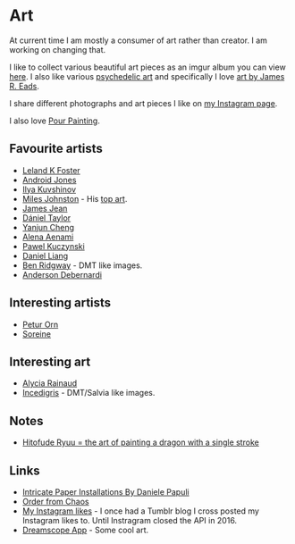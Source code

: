 # Art
At current time I am mostly a consumer of art rather than creator. I am working on changing that.

I like to collect various beautiful art pieces as an imgur album you can view [here](http://imgur.com/a/3m5wf). I also like various [psychedelic art](http://imgur.com/a/9yOpt) and specifically I love [art by James R. Eads](http://imgur.com/a/Aao8R).

I share different photographs and art pieces I like on [my Instagram page](https://instagram.com/prettiways).

I also love [Pour Painting](https://www.reddit.com/r/PourPainting/top/).

## Favourite artists
- [Leland K Foster](http://www.lelandkfoster.com/)
- [Android Jones](https://imgur.com/a/Xdeye)
- [Ilya Kuvshinov](https://www.artstation.com/kuvshinov_ilya)
- [Miles Johnston](https://www.instagram.com/miles_art/) - His [top art](https://www.reddit.com/user/Miles___?sort=top).
- [James Jean](https://www.instagram.com/jamesjeanart/?hl=en)
- [Dániel Taylor](https://www.instagram.com/mrtaylordani/)
- [Yanjun Cheng](https://www.artstation.com/yjc)
- [Alena Aenami](https://www.artstation.com/aenamiart)
- [Pawel Kuczynski](http://www.pictorem.com/profile/Pawel.Kuczynski)
- [Daniel Liang](https://www.artstation.com/danielliang)
- [Ben Ridgway](https://www.instagram.com/benridgwayart/) - DMT like images.
- [Anderson Debernardi](https://imgur.com/gallery/dKx5S)

## Interesting artists
- [Petur Orn](https://www.instagram.com/orn.design/)
- [Soreine](http://soreine.github.io/art/)

## Interesting art
- [Alycia Rainaud](https://ello.co/maalavidaa)
- [Incedigris](https://www.incedigris.com/) - DMT/Salvia like images.

## Notes
- [Hitofude Ryuu = the art of painting a dragon with a single stroke](https://www.youtube.com/watch?v=2z8n1UiWQ6c)

## Links
- [Intricate Paper Installations By Daniele Papuli](https://www.ignant.com/2016/02/23/intricate-paper-installations-by-daniele-papuli/)
- [Order from Chaos](https://vimeo.com/196269431)
- [My Instagram likes](http://nikitavoloboev.tumblr.com/) - I once had a Tumblr blog I cross posted my Instagram likes to. Until Instragram closed the API in 2016.
- [Dreamscope App](https://dreamscopeapp.com/) - Some cool art.
